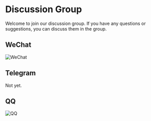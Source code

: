# Discussion Group

Welcome to join our discussion group. If you have any questions or suggestions, you can discuss them in the group.

## WeChat

![WeChat](/wechat.png)

## Telegram

Not yet.

## QQ

![QQ](/qq.png)
